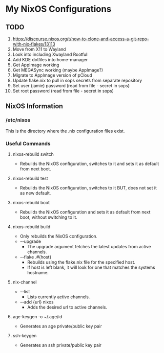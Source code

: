 # My NixOS Configurations

## TODO
1. https://discourse.nixos.org/t/how-to-clone-and-access-a-git-repo-with-nix-flakes/13113
2. Move from X11 to Wayland
3. Look into including Xwayland Rootful
4. Add KDE dotfiles into home-manager
5. Get AppImage working
6. Get MEGASync working (maybe AppImage?)
7. Migrate to AppImage version of pCloud
8. Update flake.nix to pull in sops secrets from separate repository
9. Set user (jamie) password (read from file - secret in sops)
10. Set root password (read from file - secret in sops)

## NixOS Information

### /etc/nixos

This is the directory where the .nix configuration files exist.  

### Useful Commands

1. nixos-rebuild switch  
   - Rebuilds the NixOS configuration, switches to it and sets it as default from next boot.  
2. nixos-rebuild test  
   - Rebuilds the NixOS configuration, switches to it BUT, does not set it as new default.  
3. nixos-rebuild boot  
   - Rebuilds the NixOS configuration and sets it as default from next boot, without switching to it.  
4. nixos-rebuild build  
   - Only rebuilds the NixOS configuration.  
   - --upgrade  
     - The upgrade argument fetches the latest updates from active channels.  
   - --flake  .#{host}
     - Rebuilds using the flake.nix file for the specified host.  
     - If host is left blank, it will look for one that matches the systems hostname.  

5. nix-channel  
   - --list  
     - Lists currently active channels.  
   - --add {url} nixos  
     - Adds the desired url to active channels.  

6. age-keygen -o ~/.age/id
   - Generates an age private/public key pair

7. ssh-keygen
   - Generates an ssh private/public key pair
